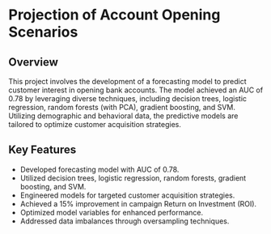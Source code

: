 # Projection of Account Opening Scenarios

## Overview

This project involves the development of a forecasting model to predict customer interest in opening bank accounts. The model achieved an AUC of 0.78 by leveraging diverse techniques, including decision trees, logistic regression, random forests (with PCA), gradient boosting, and SVM. Utilizing demographic and behavioral data, the predictive models are tailored to optimize customer acquisition strategies.

## Key Features

- Developed forecasting model with AUC of 0.78.
- Utilized decision trees, logistic regression, random forests, gradient boosting, and SVM.
- Engineered models for targeted customer acquisition strategies.
- Achieved a 15% improvement in campaign Return on Investment (ROI).
- Optimized model variables for enhanced performance.
- Addressed data imbalances through oversampling techniques.
